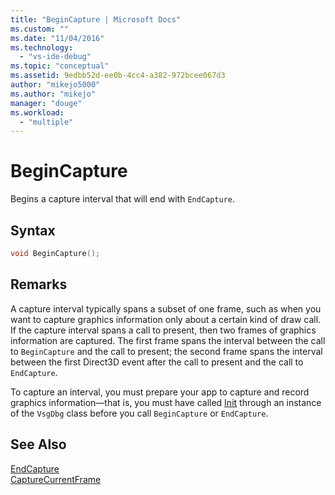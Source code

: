 ```yaml
---
title: "BeginCapture | Microsoft Docs"
ms.custom: ""
ms.date: "11/04/2016"
ms.technology: 
  - "vs-ide-debug"
ms.topic: "conceptual"
ms.assetid: 9edbb52d-ee0b-4cc4-a382-972bcee067d3
author: "mikejo5000"
ms.author: "mikejo"
manager: "douge"
ms.workload: 
  - "multiple"
---
```

# BeginCapture
Begins a capture interval that will end with `EndCapture`.  
  
## Syntax  
  
```C++  
void BeginCapture();  
```  
  
## Remarks  
 A capture interval typically spans a subset of one frame, such as when you want to capture graphics information only about a certain kind of draw call. If the capture interval spans a call to present, then two frames of graphics information are captured. The first frame spans the interval between the call to `BeginCapture` and the call to present; the second frame spans the interval between the first Direct3D event after the call to present and the call to `EndCapture`.  
  
 To capture an interval, you must prepare your app to capture and record graphics information—that is, you must have called [Init](init.md) through an instance of the `VsgDbg` class before you call `BeginCapture` or `EndCapture`.  
  
## See Also  
 [EndCapture](endcapture.md)   
 [CaptureCurrentFrame](capturecurrentframe.md)